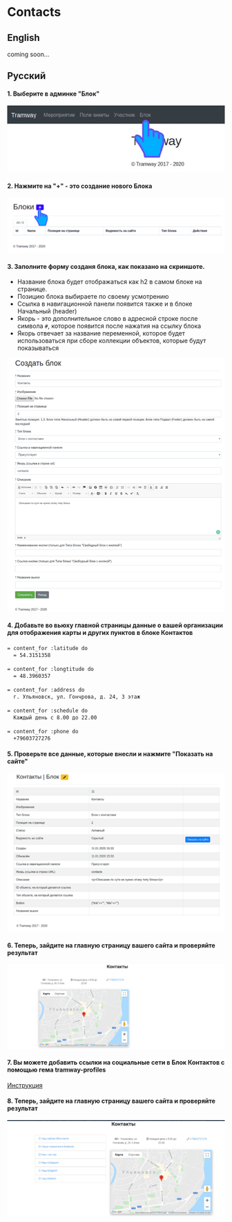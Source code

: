 # Contacts

## English

coming soon...

## Русский

#### 1. Выберите в админке "Блок"
![admin-1](https://raw.githubusercontent.com/ulmic/tramway-dev/develop/tramway-landing/docs/header/admin-1.png)

#### 2. Нажмите на "+" - это создание нового Блока
![admin-2](https://raw.githubusercontent.com/ulmic/tramway-dev/develop/tramway-landing/docs/header/admin-2.png)

#### 3. Заполните форму созданя блока, как показано на скриншоте.

* Название блока будет отображаться как h2 в самом блоке на странице.
* Позицию блока выбираете по своему усмотрению
* Ссылка в навигационной панели появится также и в блоке Начальный (header)
* Якорь - это дополнительное слово в адресной строке после символа `#`, которое появится после нажатия на ссылку блока
* Якорь отвечает за название переменной, которое будет использоваться при сборе коллекции объектов, которые будут показываться

![admin-3](https://raw.githubusercontent.com/ulmic/tramway-dev/develop/tramway-landing/docs/contacts/admin-1.png)

#### 4. Добавьте во вьюху главной страницы данные о вашей организации для отображения карты и других пунктов в блоке Контактов

```haml
= content_for :latitude do
  = 54.3151358

= content_for :longtitude do
  = 48.3960357

= content_for :address do
  г. Ульяновск, ул. Гончрова, д. 24, 3 этаж

= content_for :schedule do
  Каждый день с 8.00 до 22.00

= content_for :phone do
  +79603727276
```

#### 5. Проверьте все данные, которые внесли и нажмите "Показать на сайте"
![admin-4](https://raw.githubusercontent.com/ulmic/tramway-dev/develop/tramway-landing/docs/contacts/admin-2.png)

#### 6. Теперь, зайдите на главную страницу вашего сайта и проверяйте результат
![admin-4](https://raw.githubusercontent.com/ulmic/tramway-dev/develop/tramway-landing/docs/contacts/example.png)

#### 7. Вы можете добавить ссылки на социальные сети в Блок Контактов с помощью гема tramway-profiles

[Инструкция](https://github.com/ulmic/tramway-dev/blob/develop/tramway-profiles/docs/main.md)

#### 8. Теперь, зайдите на главную страницу вашего сайта и проверяйте результат
![admin-4](https://raw.githubusercontent.com/ulmic/tramway-dev/develop/tramway-landing/docs/contacts/example-2.png)
